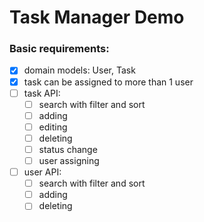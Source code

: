 # Task Manager Demo

### Basic requirements:
- [x] domain models: User, Task
- [x] task can be assigned to more than 1 user
- [ ] task API: 
  - [ ] search with filter and sort
  - [ ] adding
  - [ ] editing
  - [ ] deleting
  - [ ] status change
  - [ ] user assigning
- [ ] user API:
  - [ ] search with filter and sort
  - [ ] adding
  - [ ] deleting